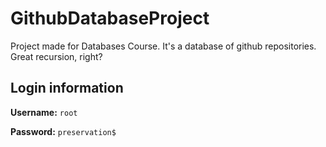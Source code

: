 # GithubDatabaseProject
Project made for Databases Course. It's a database of github repositories. Great recursion, right?

## Login information

**Username:** `root`

**Password:** `preservation$`
